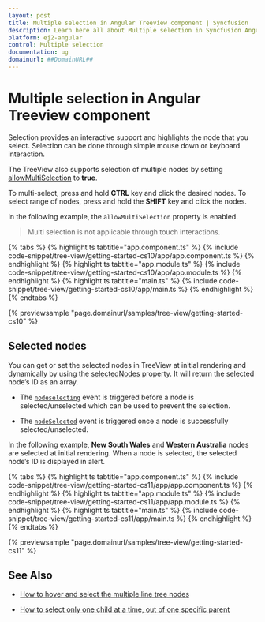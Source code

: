 ```yaml
---
layout: post
title: Multiple selection in Angular Treeview component | Syncfusion
description: Learn here all about Multiple selection in Syncfusion Angular Treeview component of Syncfusion Essential JS 2 and more.
platform: ej2-angular
control: Multiple selection 
documentation: ug
domainurl: ##DomainURL##
---
```


# Multiple selection in Angular Treeview component

Selection provides an interactive support and highlights the node that you select. Selection can be done through simple mouse down or keyboard interaction.

The TreeView also supports selection of multiple nodes by setting [allowMultiSelection](https://ej2.syncfusion.com/angular/documentation/api/treeview#allowmultiselection) to **true**.

To multi-select, press and hold **CTRL** key and click the desired nodes. To select range of nodes, press and hold the **SHIFT** key and click the nodes.

In the following example, the `allowMultiSelection` property is enabled.

> Multi selection is not applicable through touch interactions.

{% tabs %}
{% highlight ts tabtitle="app.component.ts" %}
{% include code-snippet/tree-view/getting-started-cs10/app/app.component.ts %}
{% endhighlight %}
{% highlight ts tabtitle="app.module.ts" %}
{% include code-snippet/tree-view/getting-started-cs10/app/app.module.ts %}
{% endhighlight %}
{% highlight ts tabtitle="main.ts" %}
{% include code-snippet/tree-view/getting-started-cs10/app/main.ts %}
{% endhighlight %}
{% endtabs %}
  
{% previewsample "page.domainurl/samples/tree-view/getting-started-cs10" %}

## Selected nodes

You can get or set the selected nodes in TreeView at initial rendering and dynamically by using the
[selectedNodes](https://ej2.syncfusion.com/angular/documentation/api/treeview#selectednodes) property. It will return the selected node’s ID as an array.

* The [`nodeselecting`](https://ej2.syncfusion.com/angular/documentation/api/treeview#nodeselecting) event is triggered before a node is selected/unselected which can be used to prevent the selection.

* The [`nodeSelected`](https://ej2.syncfusion.com/angular/documentation/api/treeview#nodeselected) event is triggered once a node is successfully selected/unselected.

In the following example, **New South Wales** and **Western Australia** nodes are selected at initial rendering.
When a node is selected, the selected node’s ID is displayed in alert.

{% tabs %}
{% highlight ts tabtitle="app.component.ts" %}
{% include code-snippet/tree-view/getting-started-cs11/app/app.component.ts %}
{% endhighlight %}
{% highlight ts tabtitle="app.module.ts" %}
{% include code-snippet/tree-view/getting-started-cs11/app/app.module.ts %}
{% endhighlight %}
{% highlight ts tabtitle="main.ts" %}
{% include code-snippet/tree-view/getting-started-cs11/app/main.ts %}
{% endhighlight %}
{% endtabs %}
  
{% previewsample "page.domainurl/samples/tree-view/getting-started-cs11" %}

## See Also

* [How to hover and select the multiple line tree nodes](./how-to/hover-multi-line-tree-node/)

* [How to select only one child at a time, out of one specific parent](./how-to/select-one-child/)